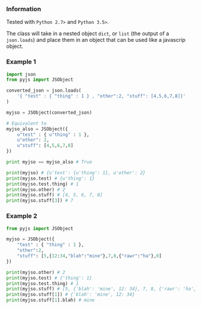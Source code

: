### Information

Tested with `Python 2.7>` and `Python 3.5>`.

The class will take in a nested object `dict`, or `list` (the output of a `json.loads`) and place them in an object that can be used like a javascrip object.

### Example 1

```python
import json
from pyjs import JSObject

converted_json = json.loads(
    '{ "test" : { "thing" : 1 } , "other":2, "stuff": [4,5,6,7,8]}'
)

myjso = JSObject(converted_json)

# Equivalent to
myjso_also = JSObject({
    u"test" : { u"thing" : 1 },
    u"other": 2,
    u"stuff": [4,5,6,7,8]
})

print myjso == myjso_also # True

print(myjso) # {u'test': {u'thing': 1}, u'other': 2}
print(myjso.test) # {u'thing': 1}
print(myjso.test.thing) # 1
print(myjso.other) # 2
print(myjso.stuff) # [4, 5, 6, 7, 8]
print(myjso.stuff[3]) # 7
```

### Example 2

```python
from pyjs import JSObject

myjso = JSObject({
    "test" : { "thing" : 1 },
    "other":2,
    "stuff": [5,{12:34,"blah":"mine"},7,8,{"rawr":"ha"},0]
})

print(myjso.other) # 2
print(myjso.test) # {'thing': 1}
print(myjso.test.thing) # 1
print(myjso.stuff) # [5, {'blah': 'mine', 12: 34}, 7, 8, {'rawr': 'ha'}, 0]
print(myjso.stuff[1]) # {'blah': 'mine', 12: 34}
print(myjso.stuff[1].blah) # mine
```
